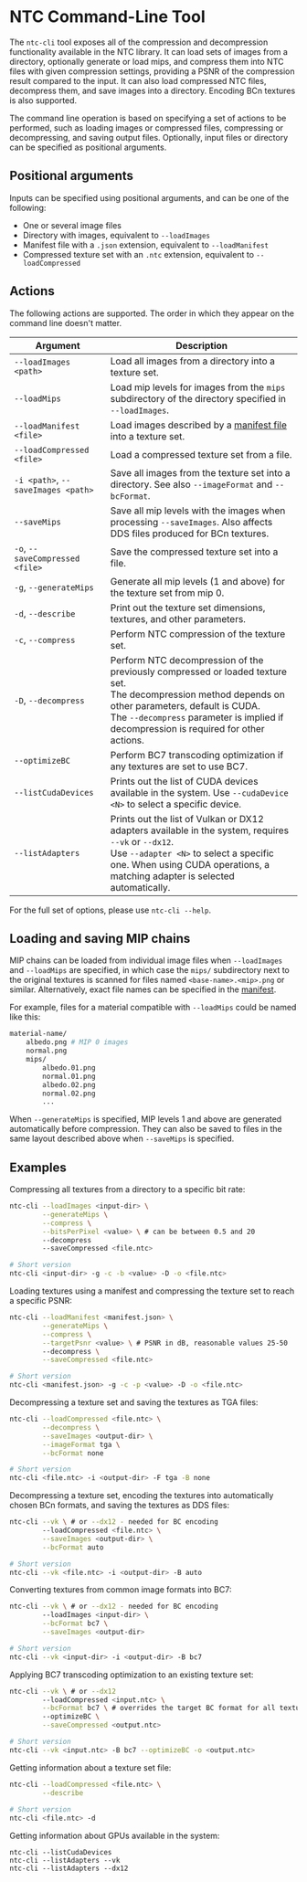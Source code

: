 # NTC Command-Line Tool

The `ntc-cli` tool exposes all of the compression and decompression functionality available in the NTC library. It can load sets of images from a directory, optionally generate or load mips, and compress them into NTC files with given compression settings, providing a PSNR of the compression result compared to the input. It can also load compressed NTC files, decompress them, and save images into a directory. Encoding BCn textures is also supported.

The command line operation is based on specifying a set of actions to be performed, such as loading images or compressed files, compressing or decompressing, and saving output files. Optionally, input files or directory can be specified as positional arguments.

## Positional arguments

Inputs can be specified using positional arguments, and can be one of the following:

- One or several image files
- Directory with images, equivalent to `--loadImages`
- Manifest file with a `.json` extension, equivalent to `--loadManifest`
- Compressed texture set with an `.ntc` extension, equivalent to `--loadCompressed`

## Actions

The following actions are supported. The order in which they appear on the command line doesn't matter.

Argument | Description 
---------|------------
`--loadImages <path>` | Load all images from a directory into a texture set.
`--loadMips` | Load mip levels for images from the `mips` subdirectory of the directory specified in `--loadImages`.
`--loadManifest <file>` | Load images described by a [manifest file](Manifest.md) into a texture set.
`--loadCompressed <file>` | Load a compressed texture set from a file.
`-i <path>`, `--saveImages <path>` | Save all images from the texture set into a directory. See also `--imageFormat` and `--bcFormat`.
`--saveMips` | Save all mip levels with the images when processing `--saveImages`. Also affects DDS files produced for BCn textures.
`-o`, `--saveCompressed <file>` | Save the compressed texture set into a file.
`-g`, `--generateMips` | Generate all mip levels (1 and above) for the texture set from mip 0.
`-d`, `--describe` | Print out the texture set dimensions, textures, and other parameters.
`-c`, `--compress` | Perform NTC compression of the texture set.
`-D`, `--decompress` | Perform NTC decompression of the previously compressed or loaded texture set. <br> The decompression method depends on other parameters, default is CUDA. <br> The `--decompress` parameter is implied if decompression is required for other actions.
`--optimizeBC` | Perform BC7 transcoding optimization if any textures are set to use BC7.
`--listCudaDevices` | Prints out the list of CUDA devices available in the system. Use `--cudaDevice <N>` to select a specific device.
`--listAdapters` | Prints out the list of Vulkan or DX12 adapters available in the system, requires `--vk` or `--dx12`. <br> Use `--adapter <N>` to select a specific one. When using CUDA operations, a matching adapter is selected automatically.

For the full set of options, please use `ntc-cli --help`.

## Loading and saving MIP chains

MIP chains can be loaded from individual image files when `--loadImages` and `--loadMips` are specified, in which case the `mips/` subdirectory next to the original textures is scanned for files named `<base-name>.<mip>.png` or similar. Alternatively, exact file names can be specified in the [manifest](Manifest.md).

For example, files for a material compatible with `--loadMips` could be named like this:

```sh
material-name/
    albedo.png # MIP 0 images
    normal.png
    mips/
        albedo.01.png
        normal.01.png
        albedo.02.png
        normal.02.png
        ...
```

When `--generateMips` is specified, MIP levels 1 and above are generated automatically before compression. They can also be saved to files in the same layout described above when `--saveMips` is specified.

## Examples

Compressing all textures from a directory to a specific bit rate:
```sh
ntc-cli --loadImages <input-dir> \
        --generateMips \
        --compress \
        --bitsPerPixel <value> \ # can be between 0.5 and 20
        --decompress
        --saveCompressed <file.ntc>

# Short version
ntc-cli <input-dir> -g -c -b <value> -D -o <file.ntc>
```

Loading textures using a manifest and compressing the texture set to reach a specific PSNR:
```sh
ntc-cli --loadManifest <manifest.json> \
        --generateMips \
        --compress \
        --targetPsnr <value> \ # PSNR in dB, reasonable values 25-50
        --decompress \
        --saveCompressed <file.ntc>

# Short version
ntc-cli <manifest.json> -g -c -p <value> -D -o <file.ntc>
```

Decompressing a texture set and saving the textures as TGA files:
```sh
ntc-cli --loadCompressed <file.ntc> \
        --decompress \
        --saveImages <output-dir> \
        --imageFormat tga \
        --bcFormat none

# Short version
ntc-cli <file.ntc> -i <output-dir> -F tga -B none
```

Decompressing a texture set, encoding the textures into automatically chosen BCn formats, and saving the textures as DDS files:
```sh
ntc-cli --vk \ # or --dx12 - needed for BC encoding
        --loadCompressed <file.ntc> \
        --saveImages <output-dir> \
        --bcFormat auto

# Short version
ntc-cli --vk <file.ntc> -i <output-dir> -B auto
```

Converting textures from common image formats into BC7:
```sh
ntc-cli --vk \ # or --dx12 - needed for BC encoding
        --loadImages <input-dir> \
        --bcFormat bc7 \
        --saveImages <output-dir>

# Short version
ntc-cli --vk <input-dir> -i <output-dir> -B bc7
```

Applying BC7 transcoding optimization to an existing texture set:
```sh
ntc-cli --vk \ # or --dx12
        --loadCompressed <input.ntc> \
        --bcFormat bc7 \ # overrides the target BC format for all textures in the set
        --optimizeBC \
        --saveCompressed <output.ntc>

# Short version
ntc-cli --vk <input.ntc> -B bc7 --optimizeBC -o <output.ntc>
```

Getting information about a texture set file:
```sh
ntc-cli --loadCompressed <file.ntc> \
        --describe
        
# Short version
ntc-cli <file.ntc> -d
```

Getting information about GPUs available in the system:
```
ntc-cli --listCudaDevices
ntc-cli --listAdapters --vk
ntc-cli --listAdapters --dx12
```
